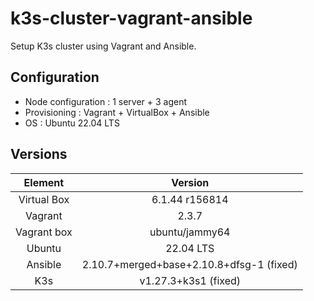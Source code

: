 # k3s-cluster-vagrant-ansible

Setup K3s cluster using Vagrant and Ansible.

## Configuration
- Node configuration : 1 server + 3 agent
- Provisioning : Vagrant + VirtualBox + Ansible
- OS : Ubuntu 22.04 LTS

## Versions
| Element| Version |
|:------:|:-------:|
| Virtual Box | 6.1.44 r156814 |
| Vagrant | 2.3.7 |
| Vagrant box | ubuntu/jammy64 |
| Ubuntu | 22.04 LTS |
| Ansible | 2.10.7+merged+base+2.10.8+dfsg-1 (fixed) |
| K3s | v1.27.3+k3s1 (fixed) |
